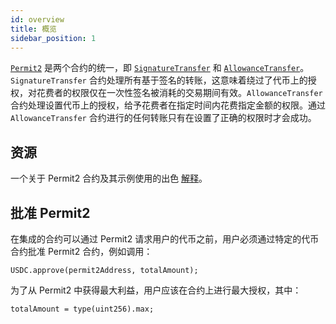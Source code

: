 ```yaml
---
id: overview
title: 概览
sidebar_position: 1
---
```


[`Permit2`](https://github.com/Uniswap/permit2) 是两个合约的统一，即 [`SignatureTransfer`](./reference/signature-transfer.md) 和 [`AllowanceTransfer`](./reference/allowance-transfer.md)。`SignatureTransfer` 合约处理所有基于签名的转账，这意味着绕过了代币上的授权，对花费者的权限仅在一次性签名被消耗的交易期间有效。`AllowanceTransfer` 合约处理设置代币上的授权，给予花费者在指定时间内花费指定金额的权限。通过 `AllowanceTransfer` 合约进行的任何转账只有在设置了正确的权限时才会成功。

## 资源

一个关于 Permit2 合约及其示例使用的出色 [解释](https://github.com/dragonfly-xyz/useful-solidity-patterns/tree/main/patterns/permit2)。

## 批准 Permit2

在集成的合约可以通过 Permit2 请求用户的代币之前，用户必须通过特定的代币合约批准 Permit2 合约，例如调用：

```solidity
USDC.approve(permit2Address, totalAmount);
```

为了从 Permit2 中获得最大利益，用户应该在合约上进行最大授权，其中：
```solidity
totalAmount = type(uint256).max;
```